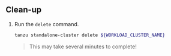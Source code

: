 ## Clean-up

1. Run the `delete` command.

    ```sh
    tanzu standalone-cluster delete ${WORKLOAD_CLUSTER_NAME}
    ```

    > This may take several minutes to complete!
